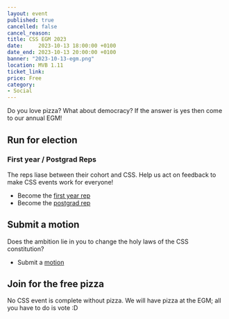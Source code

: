 ```yaml
---
layout: event
published: true
cancelled: false
cancel_reason:
title: CSS EGM 2023
date:     2023-10-13 18:00:00 +0100
date_end: 2023-10-13 20:00:00 +0100
banner: "2023-10-13-egm.png"
location: MVB 1.11
ticket_link:
price: Free
category:
- Social
---
```


Do you love pizza? What about democracy? If the answer is yes then come to our annual EGM!

## Run for election

### **First year / Postgrad Reps**
  
The reps liase between their cohort and CSS. Help us act on feedback to make CSS events work for everyone! 

* Become the [first year rep][1]
* Become the [postgrad rep][1]

## Submit a motion

Does the ambition lie in you to change the holy laws of the CSS constitution? 

* Submit a [motion][2]

## Join for the free pizza

No CSS event is complete without pizza. We will have pizza at the EGM; all you have to do is vote :D


[1]:https://forms.office.com/e/XfDyyUfhSp
[2]:https://forms.office.com/e/GmaZT3NYYn
